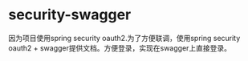# security-swagger
因为项目使用spring security oauth2.为了方便联调，使用spring security oauth2 + swagger提供文档。方便登录，实现在swagger上直接登录。
